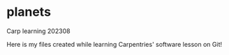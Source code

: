 # planets
Carp learning 202308

Here is my files created while learning Carpentries' software lesson on Git!
